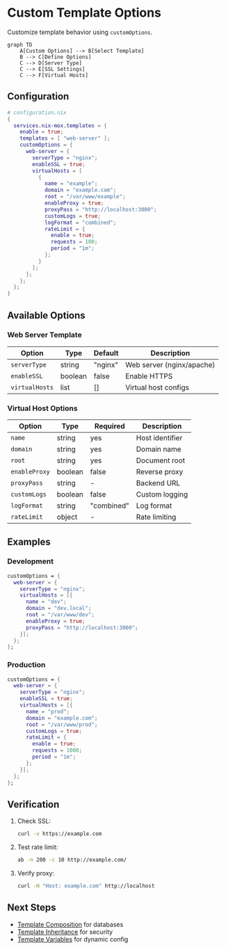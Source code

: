 # Custom Template Options

Customize template behavior using `customOptions`.

```mermaid
graph TD
    A[Custom Options] --> B[Select Template]
    B --> C[Define Options]
    C --> D[Server Type]
    C --> E[SSL Settings]
    C --> F[Virtual Hosts]
```

## Configuration

```nix
# configuration.nix
{
  services.nix-mox.templates = {
    enable = true;
    templates = [ "web-server" ];
    customOptions = {
      web-server = {
        serverType = "nginx";
        enableSSL = true;
        virtualHosts = [
          {
            name = "example";
            domain = "example.com";
            root = "/var/www/example";
            enableProxy = true;
            proxyPass = "http://localhost:3000";
            customLogs = true;
            logFormat = "combined";
            rateLimit = {
              enable = true;
              requests = 100;
              period = "1m";
            };
          }
        ];
      };
    };
  };
}
```

## Available Options

### Web Server Template

| Option | Type | Default | Description |
|--------|------|---------|-------------|
| `serverType` | string | "nginx" | Web server (nginx/apache) |
| `enableSSL` | boolean | false | Enable HTTPS |
| `virtualHosts` | list | [] | Virtual host configs |

### Virtual Host Options

| Option | Type | Required | Description |
|--------|------|----------|-------------|
| `name` | string | yes | Host identifier |
| `domain` | string | yes | Domain name |
| `root` | string | yes | Document root |
| `enableProxy` | boolean | false | Reverse proxy |
| `proxyPass` | string | - | Backend URL |
| `customLogs` | boolean | false | Custom logging |
| `logFormat` | string | "combined" | Log format |
| `rateLimit` | object | - | Rate limiting |

## Examples

### Development

```nix
customOptions = {
  web-server = {
    serverType = "nginx";
    virtualHosts = [{
      name = "dev";
      domain = "dev.local";
      root = "/var/www/dev";
      enableProxy = true;
      proxyPass = "http://localhost:3000";
    }];
  };
};
```

### Production

```nix
customOptions = {
  web-server = {
    serverType = "nginx";
    enableSSL = true;
    virtualHosts = [{
      name = "prod";
      domain = "example.com";
      root = "/var/www/prod";
      customLogs = true;
      rateLimit = {
        enable = true;
        requests = 1000;
        period = "1m";
      };
    }];
  };
};
```

## Verification

1. Check SSL:

   ```bash
   curl -v https://example.com
   ```

2. Test rate limit:

   ```bash
   ab -n 200 -c 10 http://example.com/
   ```

3. Verify proxy:

   ```bash
   curl -H "Host: example.com" http://localhost
   ```

## Next Steps

- [Template Composition](../03-composition) for databases
- [Template Inheritance](../04-inheritance) for security
- [Template Variables](../05-variables) for dynamic config
